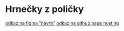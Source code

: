# Hrnečky z poličky
[odkaz na figma "návrh"](https://www.figma.com/file/hG5qxyi27oZ7RTfLaxU2XM/Nov%C3%A1kov%C3%A1Kl%C3%A1ra?type=design&node-id=19-79&mode=design&t=kVYyuuFLJA17OFQA-0)
[odkaz na github page hosting](https://pslib-cz.github.io/2023-l4-web-campaign-klara-novakova/)
